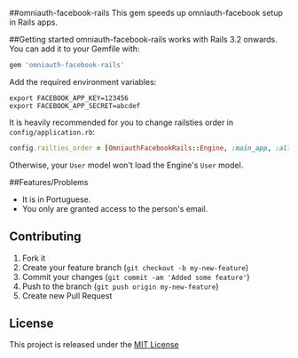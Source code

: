 ##omniauth-facebook-rails
This gem speeds up omniauth-facebook setup in Rails apps.

##Getting started
omniauth-facebook-rails works with Rails 3.2 onwards. You can add it to your Gemfile with:

```ruby
gem 'omniauth-facebook-rails'
```

Add the required environment variables:

```
export FACEBOOK_APP_KEY=123456
export FACEBOOK_APP_SECRET=abcdef
```

It is heavily recommended for you to change railsties order in
`config/application.rb`:

```ruby
config.railties_order = [OmniauthFacebookRails::Engine, :main_app, :all]
```

Otherwise, your `User` model won't load the Engine's  `User` model.

##Features/Problems
* It is in Portuguese.
* You only are granted access to the person's  email.

## Contributing

1. Fork it
2. Create your feature branch (`git checkout -b my-new-feature`)
3. Commit your changes (`git commit -am 'Added some feature'`)
4. Push to the branch (`git push origin my-new-feature`)
5. Create new Pull Request

## License
This project is released under the [MIT
License](http://www.opensource.org/licenses/MIT)
